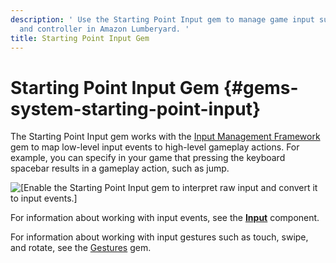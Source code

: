 ```yaml
---
description: ' Use the Starting Point Input gem to manage game input such as keyboard
  and controller in Amazon Lumberyard. '
title: Starting Point Input Gem
---
```

# Starting Point Input Gem {#gems-system-starting-point-input}

The Starting Point Input gem works with the [Input Management Framework](/docs/userguide/gems/builtin/input.md) gem to map low\-level input events to high\-level gameplay actions\. For example, you can specify in your game that pressing the keyboard spacebar results in a gameplay action, such as jump\.

![\[Enable the Starting Point Input gem to interpret raw input and convert it to input events.\]](/images/userguide/gems/starting-point-input-gem.png)

For information about working with input events, see the **[Input](/docs/userguide/components/input.md)** component\.

For information about working with input gestures such as touch, swipe, and rotate, see the [Gestures](/docs/userguide/gems/builtin/gestures.md) gem\.